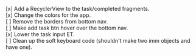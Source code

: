 [x] Add a RecyclerView to the task/completed fragments.<br />
[x] Change the colors for the app.<br />
[ ] Remove the borders from bottom nav.<br />
[ ] Make add task btn hover over the bottom nav.<br />
[x] Lower the task input ET.<br />
[ ] Clean up the soft keyboard code (shouldn't make two imm objects and have one).<br />
